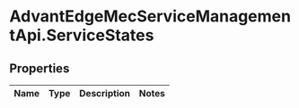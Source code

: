 # AdvantEdgeMecServiceManagementApi.ServiceStates

## Properties
Name | Type | Description | Notes
------------ | ------------- | ------------- | -------------


